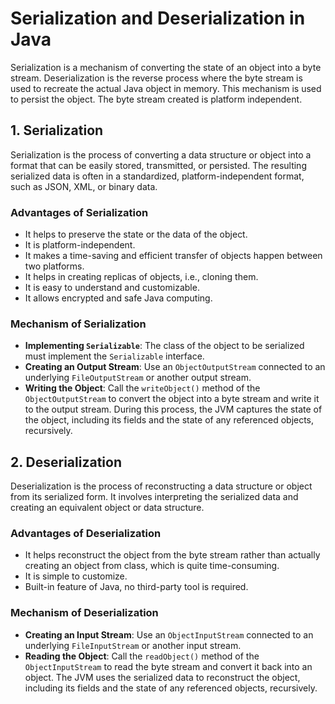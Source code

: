 # Serialization and Deserialization in Java

Serialization is a mechanism of converting the state of an object into a byte stream. Deserialization is the reverse process where the byte stream is used to recreate the actual Java object in memory. This mechanism is used to persist the object. The byte stream created is platform independent.

## 1. Serialization

Serialization is the process of converting a data structure or object into a format that can be easily stored, transmitted, or persisted. The resulting serialized data is often in a standardized, platform-independent format, such as JSON, XML, or binary data.

### Advantages of Serialization
- It helps to preserve the state or the data of the object.
- It is platform-independent.
- It makes a time-saving and efficient transfer of objects happen between two platforms.
- It helps in creating replicas of objects, i.e., cloning them.
- It is easy to understand and customizable.
- It allows encrypted and safe Java computing.

### Mechanism of Serialization
- **Implementing `Serializable`**: The class of the object to be serialized must implement the `Serializable` interface.
- **Creating an Output Stream**: Use an `ObjectOutputStream` connected to an underlying `FileOutputStream` or another output stream.
- **Writing the Object**: Call the `writeObject()` method of the `ObjectOutputStream` to convert the object into a byte stream and write it to the output stream. During this process, the JVM captures the state of the object, including its fields and the state of any referenced objects, recursively.

## 2. Deserialization

Deserialization is the process of reconstructing a data structure or object from its serialized form. It involves interpreting the serialized data and creating an equivalent object or data structure.

### Advantages of Deserialization
- It helps reconstruct the object from the byte stream rather than actually creating an object from class, which is quite time-consuming.
- It is simple to customize.
- Built-in feature of Java, no third-party tool is required.

### Mechanism of Deserialization
- **Creating an Input Stream**: Use an `ObjectInputStream` connected to an underlying `FileInputStream` or another input stream.
- **Reading the Object**: Call the `readObject()` method of the `ObjectInputStream` to read the byte stream and convert it back into an object. The JVM uses the serialized data to reconstruct the object, including its fields and the state of any referenced objects, recursively.
